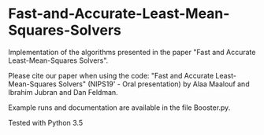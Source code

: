 # Fast-and-Accurate-Least-Mean-Squares-Solvers
Implementation of the algorithms presented in the paper "Fast and Accurate Least-Mean-Squares Solvers".

Please cite our paper when using the code: "Fast and Accurate Least-Mean-Squares Solvers" (NIPS19' - Oral presentation) by 
Alaa Maalouf and Ibrahim Jubran and Dan Feldman.

Example runs and documentation are available in the file Booster.py.

Tested with Python 3.5

